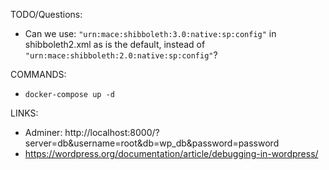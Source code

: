 TODO/Questions:

- Can we use:
  `"urn:mace:shibboleth:3.0:native:sp:config"` 
  in shibboleth2.xml as is the default, instead of
  `"urn:mace:shibboleth:2.0:native:sp:config"`?

COMMANDS:

- ```
  docker-compose up -d
  ```


LINKS:

- Adminer: http://localhost:8000/?server=db&username=root&db=wp_db&password=password
- https://wordpress.org/documentation/article/debugging-in-wordpress/

